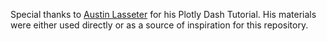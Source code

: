 Special thanks to [Austin Lasseter](https://github.com/austinlasseter/plotly_dash_tutorial) for his Plotly Dash Tutorial. His materials were either used directly or as a source of inspiration for this repository. 

